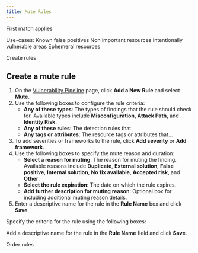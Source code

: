 ```yaml
---
title: Mute Rules
---
```


First match applies

Use-cases:
Known false positives
Non important resources
Intentionally vulnerable areas
Ephemeral resources

Create rules

## Create a mute rule

1. On the [Vulnerability Pipeline][2] page, click **Add a New Rule** and select **Mute**.
1. Use the following boxes to configure the rule criteria:
    - **Any of these types**: The types of findings that the rule should check for. Available types include **Misconfiguration**, **Attack Path**, and **Identity Risk**.
    - **Any of these rules**: The detection rules that  
    - **Any tags or attributes**: The resource tags or attributes that...
1. To add severities or frameworks to the rule, click **Add severity** or **Add framework**.
1. Use the following boxes to specify the mute reason and duration:
    - **Select a reason for muting**: The reason for muting the finding. Available reasons include **Duplicate**, **External solution**, **False positive**, **Internal solution**, **No fix available**, **Accepted risk**, and **Other**.
    - **Select the rule expiration**: The date on which the rule expires. 
    - **Add further description for muting reason**: Optional box for including additional muting reason details.
1.  Enter a descriptive name for the rule in the **Rule Name** box and click **Save**.






Specify the criteria for the rule using the following boxes:

Add a descriptive name for the rule in the **Rule Name** field and click **Save**.

Order rules

[2]: https://app.datadoghq.com/security/configuration/pipeline-vulnerability